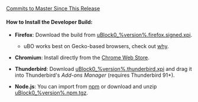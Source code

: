 [Commits to Master Since This Release](https://github.com/gorhill/uBlock/compare/%version%...master)

#### How to Install the Developer Build:

- **Firefox**: Download the build from [uBlock0_%version%.firefox.signed.xpi](https://github.com/gorhill/uBlock/releases/download/%version%/uBlock0_%version%.firefox.signed.xpi).
    - uBO works best on Gecko-based browsers, check out [why](https://github.com/gorhill/uBlock/wiki/uBlock-Origin-works-best-on-Firefox).
  
- **Chromium**: Install directly from the [Chrome Web Store](https://chromewebstore.google.com/detail/ublock-origin-development/cgbcahbpdhpcegmbfconppldiemgcoii).

- **Thunderbird**: Download [uBlock0_%version%.thunderbird.xpi](https://github.com/gorhill/uBlock/releases/download/%version%/uBlock0_%version%.thunderbird.xpi) and drag it into Thunderbird's _Add-ons Manager_ (requires Thunderbird 91+).

- **Node.js**: You can import from [npm](https://www.npmjs.com/package/@gorhill/ubo-core) or download and unzip [uBlock0_%version%.npm.tgz](https://github.com/gorhill/uBlock/releases/download/%version%/uBlock0_%version%.npm.tgz).
